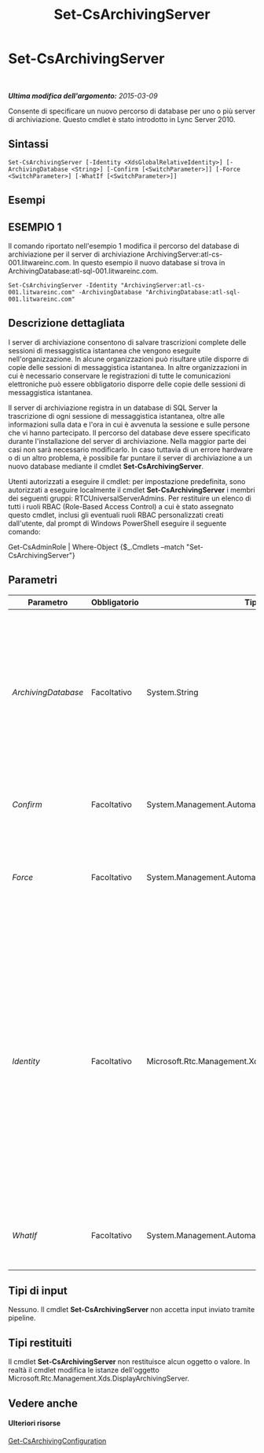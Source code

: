 ﻿---
title: Set-CsArchivingServer
TOCTitle: Set-CsArchivingServer
ms:assetid: d4e51c14-34a6-4134-bb71-87bc2f11092d
ms:mtpsurl: https://technet.microsoft.com/it-it/library/Gg398923(v=OCS.15)
ms:contentKeyID: 49302081
ms.date: 08/24/2015
mtps_version: v=OCS.15
ms.translationtype: HT
---

# Set-CsArchivingServer

 

_**Ultima modifica dell'argomento:** 2015-03-09_

Consente di specificare un nuovo percorso di database per uno o più server di archiviazione. Questo cmdlet è stato introdotto in Lync Server 2010.

## Sintassi

    Set-CsArchivingServer [-Identity <XdsGlobalRelativeIdentity>] [-ArchivingDatabase <String>] [-Confirm [<SwitchParameter>]] [-Force <SwitchParameter>] [-WhatIf [<SwitchParameter>]]

## Esempi

## ESEMPIO 1

Il comando riportato nell'esempio 1 modifica il percorso del database di archiviazione per il server di archiviazione ArchivingServer:atl-cs-001.litwareinc.com. In questo esempio il nuovo database si trova in ArchivingDatabase:atl-sql-001.litwareinc.com.

    Set-CsArchivingServer -Identity "ArchivingServer:atl-cs-001.litwareinc.com" -ArchivingDatabase "ArchivingDatabase:atl-sql-001.litwareinc.com"

## Descrizione dettagliata

I server di archiviazione consentono di salvare trascrizioni complete delle sessioni di messaggistica istantanea che vengono eseguite nell'organizzazione. In alcune organizzazioni può risultare utile disporre di copie delle sessioni di messaggistica istantanea. In altre organizzazioni in cui è necessario conservare le registrazioni di tutte le comunicazioni elettroniche può essere obbligatorio disporre delle copie delle sessioni di messaggistica istantanea.

Il server di archiviazione registra in un database di SQL Server la trascrizione di ogni sessione di messaggistica istantanea, oltre alle informazioni sulla data e l'ora in cui è avvenuta la sessione e sulle persone che vi hanno partecipato. Il percorso del database deve essere specificato durante l'installazione del server di archiviazione. Nella maggior parte dei casi non sarà necessario modificarlo. In caso tuttavia di un errore hardware o di un altro problema, è possibile far puntare il server di archiviazione a un nuovo database mediante il cmdlet **Set-CsArchivingServer**.

Utenti autorizzati a eseguire il cmdlet: per impostazione predefinita, sono autorizzati a eseguire localmente il cmdlet **Set-CsArchivingServer** i membri dei seguenti gruppi: RTCUniversalServerAdmins. Per restituire un elenco di tutti i ruoli RBAC (Role-Based Access Control) a cui è stato assegnato questo cmdlet, inclusi gli eventuali ruoli RBAC personalizzati creati dall'utente, dal prompt di Windows PowerShell eseguire il seguente comando:

Get-CsAdminRole | Where-Object {$\_.Cmdlets –match "Set-CsArchivingServer"}

## Parametri


<table>
<colgroup>
<col style="width: 25%" />
<col style="width: 25%" />
<col style="width: 25%" />
<col style="width: 25%" />
</colgroup>
<thead>
<tr class="header">
<th>Parametro</th>
<th>Obbligatorio</th>
<th>Tipo</th>
<th>Descrizione</th>
</tr>
</thead>
<tbody>
<tr class="odd">
<td><p><em>ArchivingDatabase</em></p></td>
<td><p>Facoltativo</p></td>
<td><p>System.String</p></td>
<td><p>Posizione del servizio in cui si trova il nuovo database di archiviazione, ad esempio -ArchivingDatabase ArchivingDatabase:atl-sql-001.litwareinc.com. Quando si specifica il percorso del database, accertarsi di utilizzare la posizione del servizio e non il percorso SQL Server.</p></td>
</tr>
<tr class="even">
<td><p><em>Confirm</em></p></td>
<td><p>Facoltativo</p></td>
<td><p>System.Management.Automation.SwitchParameter</p></td>
<td><p>Viene visualizzata una richiesta di conferma prima di eseguire il comando.</p></td>
</tr>
<tr class="odd">
<td><p><em>Force</em></p></td>
<td><p>Facoltativo</p></td>
<td><p>System.Management.Automation.SwitchParameter</p></td>
<td><p>Consente di non visualizzare i messaggi relativi agli errori non irreversibili che possono verificarsi durante l'esecuzione del comando.</p></td>
</tr>
<tr class="even">
<td><p><em>Identity</em></p></td>
<td><p>Facoltativo</p></td>
<td><p>Microsoft.Rtc.Management.Xds.XdsGlobalRelativeIdentity</p></td>
<td><p>Posizione del servizio dell'istanza del server di archiviazione da modificare. Ad esempio: -Identity ArchivingServer:atl-cs-001.litwareinc.com. È possibile recuperare la posizione del servizio per tutti i server di archiviazione eseguendo questo comando:</p>
<p>Get-CsService –ArchivingServer | Select-Object Identity</p>
<p>È possibile omettere il prefisso &quot;ArchivingServer:&quot; quando si specifica un server di archiviazione, ad esempio -Identity &quot;atl-cs-001.litwareinc.com&quot;.</p>
<p></p></td>
</tr>
<tr class="odd">
<td><p><em>WhatIf</em></p></td>
<td><p>Facoltativo</p></td>
<td><p>System.Management.Automation.SwitchParameter</p></td>
<td><p>Descrive ciò che accadrebbe se si eseguisse il comando senza eseguirlo realmente.</p></td>
</tr>
</tbody>
</table>


## Tipi di input

Nessuno. Il cmdlet **Set-CsArchivingServer** non accetta input inviato tramite pipeline.

## Tipi restituiti

Il cmdlet **Set-CsArchivingServer** non restituisce alcun oggetto o valore. In realtà il cmdlet modifica le istanze dell'oggetto Microsoft.Rtc.Management.Xds.DisplayArchivingServer.

## Vedere anche

#### Ulteriori risorse

[Get-CsArchivingConfiguration](get-csarchivingconfiguration.md)


